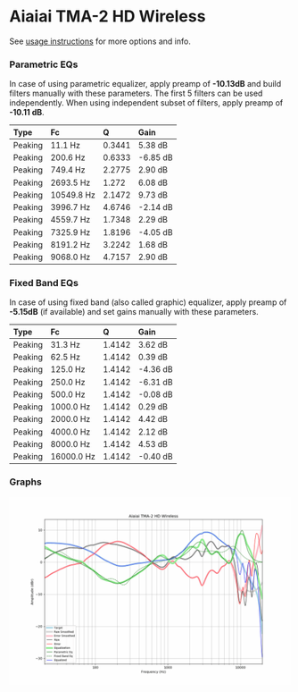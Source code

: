 # Aiaiai TMA-2 HD Wireless
See [usage instructions](https://github.com/jaakkopasanen/AutoEq#usage) for more options and info.

### Parametric EQs
In case of using parametric equalizer, apply preamp of **-10.13dB** and build filters manually
with these parameters. The first 5 filters can be used independently.
When using independent subset of filters, apply preamp of **-10.11 dB**.

| Type    | Fc         |      Q | Gain     |
|:--------|:-----------|:-------|:---------|
| Peaking | 11.1 Hz    | 0.3441 | 5.38 dB  |
| Peaking | 200.6 Hz   | 0.6333 | -6.85 dB |
| Peaking | 749.4 Hz   | 2.2775 | 2.90 dB  |
| Peaking | 2693.5 Hz  | 1.272  | 6.08 dB  |
| Peaking | 10549.8 Hz | 2.1472 | 9.73 dB  |
| Peaking | 3996.7 Hz  | 4.6746 | -2.14 dB |
| Peaking | 4559.7 Hz  | 1.7348 | 2.29 dB  |
| Peaking | 7325.9 Hz  | 1.8196 | -4.05 dB |
| Peaking | 8191.2 Hz  | 3.2242 | 1.68 dB  |
| Peaking | 9068.0 Hz  | 4.7157 | 2.90 dB  |

### Fixed Band EQs
In case of using fixed band (also called graphic) equalizer, apply preamp of **-5.15dB**
(if available) and set gains manually with these parameters.

| Type    | Fc         |      Q | Gain     |
|:--------|:-----------|:-------|:---------|
| Peaking | 31.3 Hz    | 1.4142 | 3.62 dB  |
| Peaking | 62.5 Hz    | 1.4142 | 0.39 dB  |
| Peaking | 125.0 Hz   | 1.4142 | -4.36 dB |
| Peaking | 250.0 Hz   | 1.4142 | -6.31 dB |
| Peaking | 500.0 Hz   | 1.4142 | -0.08 dB |
| Peaking | 1000.0 Hz  | 1.4142 | 0.29 dB  |
| Peaking | 2000.0 Hz  | 1.4142 | 4.42 dB  |
| Peaking | 4000.0 Hz  | 1.4142 | 2.12 dB  |
| Peaking | 8000.0 Hz  | 1.4142 | 4.53 dB  |
| Peaking | 16000.0 Hz | 1.4142 | -0.40 dB |

### Graphs
![](./Aiaiai%20TMA-2%20HD%20Wireless.png)